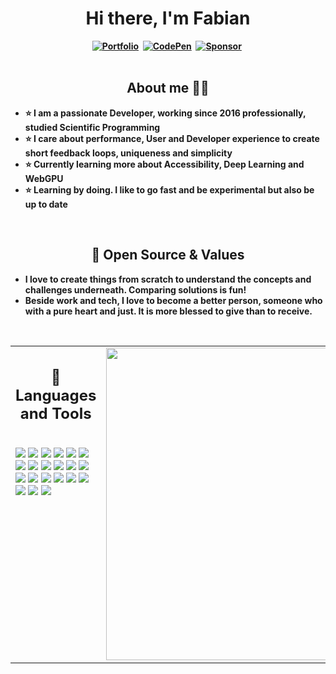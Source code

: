 <h1 align="center"><b>Hi there, I'm Fabian</h1>
<div align="center">
<a href="https://krutsch.netlify.app//"><img src="https://img.shields.io/badge/html5-%23E34F26.svg?style=for-the-badge&logo=html5&logoColor=white" alt="Portfolio" /></a>&nbsp;
<a href="https://codepen.io/FabianK"><img src="https://img.shields.io/badge/Codepen-000000?style=for-the-badge&logo=codepen&logoColor=white" alt="CodePen" /></a>&nbsp;
<a href="https://ko-fi.com/krutsch"><img src="https://img.shields.io/badge/sponsor-30363D?style=for-the-badge&logo=GitHub-Sponsors&logoColor=#EA4AAA" alt="Sponsor" /></a>&nbsp;
</div>
  
<br />

<h2 align="center">About me 🙏🏼</h2>

- ⭐ I am a passionate Developer, working since 2016 professionally, studied Scientific Programming
- ⭐ I care about performance, User and Developer experience to create short feedback loops, uniqueness and simplicity
- ⭐ Currently learning more about Accessibility, Deep Learning and WebGPU 
- ⭐ Learning by doing. I like to go fast and be experimental but also be up to date

<br />
  
<h2 align="center">💟 Open Source & Values</h2>

- I love to create things from scratch to understand the concepts and challenges underneath. Comparing solutions is fun!
- Beside work and tech, I love to become a better person, someone who with a pure heart and just. It is more blessed to give than to receive.

<br />

<table><tr><td valign="top" width="50%">

<h2 align="center"> 💼 Languages and Tools</h2>

<br />
<img src="https://img.shields.io/badge/HTML5-E34F26?style=for-the-badge&logo=html5&logoColor=white" />
<img src="https://img.shields.io/badge/-css3-1572B6?&style=for-the-badge&logo=css3&logoColor=white" />
<img src="https://img.shields.io/badge/-javascript-F7DF1E?&style=for-the-badge&logo=javascript&logoColor=black" />
<img src="https://img.shields.io/badge/typescript-%23007ACC.svg?style=for-the-badge&logo=typescript&logoColor=white" />
<img src="https://img.shields.io/badge/node.js-6DA55F?style=for-the-badge&logo=node.js&logoColor=white" />
<img src="https://img.shields.io/badge/deno%20js-000000?style=for-the-badge&logo=deno&logoColor=white" />
<img src="https://img.shields.io/badge/-ReactJS-grey?&style=for-the-badge&logo=react&logoColor=61DAFB" />
<img src="https://img.shields.io/badge/vuejs-%2335495e.svg?style=for-the-badge&logo=vuedotjs&logoColor=white" />
<img src="https://img.shields.io/badge/angular-%23DD0031.svg?style=for-the-badge&logo=angular&logoColor=white" />
<img src="https://img.shields.io/badge/SolidJS-2c4f7c?style=for-the-badge&logo=solid&logoColor=c8c9cb" />
<img src="https://img.shields.io/badge/tailwindcss-%2338B2AC.svg?style=for-the-badge&logo=tailwind-css&logoColor=white" />
<img src="https://img.shields.io/badge/-VSCode-007ACC?&style=for-the-badge&logo=visual-studio-code&logoColor=white" />
<img src="https://img.shields.io/badge/-Git-F05032?&style=for-the-badge&logo=git&logoColor=white" /> 
<img src="https://img.shields.io/badge/github-%23121011.svg?style=for-the-badge&logo=github&logoColor=white" />
<img src="https://img.shields.io/badge/vite-%23646CFF.svg?style=for-the-badge&logo=vite&logoColor=white" />
<img src="https://img.shields.io/badge/-Storybook-FF4785?style=for-the-badge&logo=storybook&logoColor=white" />
<img src="https://img.shields.io/badge/fastify-%23000000.svg?style=for-the-badge&logo=fastify&logoColor=white" />
<img src="https://img.shields.io/badge/express.js-%23404d59.svg?style=for-the-badge&logo=express&logoColor=%2361DAFB" />
<img src="https://img.shields.io/badge/NPM-%23CB3837.svg?style=for-the-badge&logo=npm&logoColor=white" />
<img src="https://img.shields.io/badge/Cloudflare-F38020?style=for-the-badge&logo=Cloudflare&logoColor=white" />
<img src="https://img.shields.io/badge/netlify-%23000000.svg?style=for-the-badge&logo=netlify&logoColor=#00C7B" />
  
</td><td valign="top" width="50%">
  
<img src="https://github-readme-stats.vercel.app/api/top-langs/?username=Krutsch&layout=compact&theme=tokyonight" width="500" />
  
</td></tr></table>
